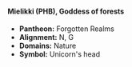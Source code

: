 #### Mielikki (PHB), Goddess of forests
- **Pantheon:** Forgotten Realms
- **Alignment:** N, G
- **Domains:** Nature
- **Symbol:** Unicorn's head